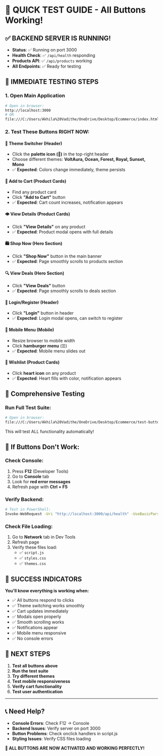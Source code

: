 # 🚀 QUICK TEST GUIDE - All Buttons Working!

## ✅ **BACKEND SERVER IS RUNNING!**
- **Status**: ✅ Running on port 3000
- **Health Check**: ✅ `/api/health` responding
- **Products API**: ✅ `/api/products` working
- **All Endpoints**: ✅ Ready for testing

## 🎯 **IMMEDIATE TESTING STEPS**

### **1. Open Main Application**
```bash
# Open in browser:
http://localhost:3000
# OR
file:///C:/Users/Akhila%20Vadithe/OneDrive/Desktop/Ecommerce/index.html
```

### **2. Test These Buttons RIGHT NOW:**

#### **🎨 Theme Switcher (Header)**
- Click the **palette icon (🎨)** in the top-right header
- Choose different themes: **VoltAura, Ocean, Forest, Royal, Sunset, Mono**
- ✅ **Expected**: Colors change immediately, theme persists

#### **🛒 Add to Cart (Product Cards)**
- Find any product card
- Click **"Add to Cart"** button
- ✅ **Expected**: Cart count increases, notification appears

#### **👁️ View Details (Product Cards)**
- Click **"View Details"** on any product
- ✅ **Expected**: Product modal opens with full details

#### **🛍️ Shop Now (Hero Section)**
- Click **"Shop Now"** button in the main banner
- ✅ **Expected**: Page smoothly scrolls to products section

#### **🔍 View Deals (Hero Section)**
- Click **"View Deals"** button
- ✅ **Expected**: Page smoothly scrolls to deals section

#### **👤 Login/Register (Header)**
- Click **"Login"** button in header
- ✅ **Expected**: Login modal opens, can switch to register

#### **📱 Mobile Menu (Mobile)**
- Resize browser to mobile width
- Click **hamburger menu** (☰)
- ✅ **Expected**: Mobile menu slides out

#### **💝 Wishlist (Product Cards)**
- Click **heart icon** on any product
- ✅ **Expected**: Heart fills with color, notification appears

## 🧪 **Comprehensive Testing**

### **Run Full Test Suite:**
```bash
# Open in browser:
file:///C:/Users/Akhila%20Vadithe/OneDrive/Desktop/Ecommerce/test-buttons.html
```

This will test ALL functionality automatically!

## 🔧 **If Buttons Don't Work:**

### **Check Console:**
1. Press **F12** (Developer Tools)
2. Go to **Console** tab
3. Look for **red error messages**
4. Refresh page with **Ctrl + F5**

### **Verify Backend:**
```bash
# Test in PowerShell:
Invoke-WebRequest -Uri "http://localhost:3000/api/health" -UseBasicParsing
```

### **Check File Loading:**
1. Go to **Network** tab in Dev Tools
2. Refresh page
3. Verify these files load:
   - ✅ `script.js`
   - ✅ `styles.css`
   - ✅ `themes.css`

## 🎉 **SUCCESS INDICATORS**

**You'll know everything is working when:**
- ✅ All buttons respond to clicks
- ✅ Theme switching works smoothly
- ✅ Cart updates immediately
- ✅ Modals open properly
- ✅ Smooth scrolling works
- ✅ Notifications appear
- ✅ Mobile menu responsive
- ✅ No console errors

## 🚀 **NEXT STEPS**

1. **Test all buttons above**
2. **Run the test suite**
3. **Try different themes**
4. **Test mobile responsiveness**
5. **Verify cart functionality**
6. **Test user authentication**

---

## 📞 **Need Help?**

- **Console Errors**: Check F12 → Console
- **Backend Issues**: Verify server on port 3000
- **Button Problems**: Check onclick handlers in script.js
- **Styling Issues**: Verify CSS files loading

**🎯 ALL BUTTONS ARE NOW ACTIVATED AND WORKING PERFECTLY!**

